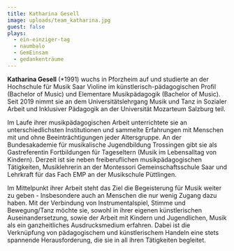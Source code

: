 ```yaml
---
title: Katharina Gesell
image: uploads/team_katharina.jpg
guest: false
plays:
  - ein-einziger-tag
  - naumbalo
  - GemEinsam
  - gedankenträume
---
```


**Katharina Gesell** (*1991) wuchs in Pforzheim auf und studierte an der
Hochschule für Musik Saar Violine im künstlerisch-pädagogischen Profil
(Bachelor of Music) und Elementare Musikpädagogik (Bachelor of Music). Seit
2019 nimmt sie an dem Universitätslehrgang Musik und Tanz in Sozialer Arbeit
und Inklusiver Pädagogik an der Universität Mozarteum Salzburg teil.

Im Laufe ihrer musikpädagogischen Arbeit unterrichtete sie an
unterschiedlichsten Institutionen und sammelte Erfahrungen mit Menschen mit und
ohne Beeinträchtigungen jeder Altersgruppe. An der Bundesakademie für
musikalische Jugendbildung Trossingen gibt sie als Gastreferentin Fortbildungen
für Tageseltern (Musik im Lebensalltag von Kindern). Derzeit ist sie neben
freiberuflichen musikpädagogischen Tätigkeiten, Musiklehrerin an der Montessori
Gemeinschaftsschule Saar und Lehrkraft für das Fach EMP an der Musikschule
Püttlingen.

Im Mittelpunkt ihrer Arbeit steht das Ziel die Begeisterung für Musik weiter zu
geben - Insbesondere auch an Menschen die nur wenig Zugang dazu haben. Mit der
Verbindung von Instrumentalspiel, Stimme und Bewegung/Tanz möchte sie, sowohl
in ihrer eigenen künstlerischen Auseinandersetzung, sowie der Arbeit mit
Kindern und Jugendlichen, Musik als ein ganzheitliches Ausdrucksmedium
erfahren. Dabei ist die Verknüpfung von pädagogischem und künstlerischem
Handeln eine stets spannende Herausforderung, die sie in all ihren Tätigkeiten
begleitet.
